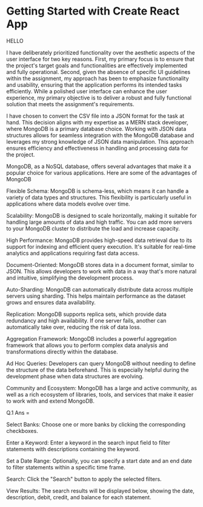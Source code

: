 # Getting Started with Create React App
HELLO

I have deliberately prioritized functionality over the aesthetic aspects of the user interface for two key reasons. First, my primary focus is to ensure that the project's target goals and functionalities are effectively implemented and fully operational. Second, given the absence of specific UI guidelines within the assignment, my approach has been to emphasize functionality and usability, ensuring that the application performs its intended tasks efficiently. While a polished user interface can enhance the user experience, my primary objective is to deliver a robust and fully functional solution that meets the assignment's requirements.


I have chosen to convert the CSV file into a JSON format for the task at hand. This decision aligns with my expertise as a MERN stack developer, where MongoDB is a primary database choice. Working with JSON data structures allows for seamless integration with the MongoDB database and leverages my strong knowledge of JSON data manipulation. This approach ensures efficiency and effectiveness in handling and processing data for the project.

MongoDB, as a NoSQL database, offers several advantages that make it a popular choice for various applications. Here are some of the advantages of MongoDB

Flexible Schema: MongoDB is schema-less, which means it can handle a variety of data types and structures. This flexibility is particularly useful in applications where data models evolve over time.

Scalability: MongoDB is designed to scale horizontally, making it suitable for handling large amounts of data and high traffic. You can add more servers to your MongoDB cluster to distribute the load and increase capacity.

High Performance: MongoDB provides high-speed data retrieval due to its support for indexing and efficient query execution. It's suitable for real-time analytics and applications requiring fast data access.

Document-Oriented: MongoDB stores data in a document format, similar to JSON. This allows developers to work with data in a way that's more natural and intuitive, simplifying the development process.

Auto-Sharding: MongoDB can automatically distribute data across multiple servers using sharding. This helps maintain performance as the dataset grows and ensures data availability.

Replication: MongoDB supports replica sets, which provide data redundancy and high availability. If one server fails, another can automatically take over, reducing the risk of data loss.

Aggregation Framework: MongoDB includes a powerful aggregation framework that allows you to perform complex data analysis and transformations directly within the database.

Ad Hoc Queries: Developers can query MongoDB without needing to define the structure of the data beforehand. This is especially helpful during the development phase when data structures are evolving.

Community and Ecosystem: MongoDB has a large and active community, as well as a rich ecosystem of libraries, tools, and services that make it easier to work with and extend MongoDB.

Q.1 Ans =

Select Banks: Choose one or more banks by clicking the corresponding checkboxes.

Enter a Keyword: Enter a keyword in the search input field to filter statements with descriptions containing the keyword.

Set a Date Range: Optionally, you can specify a start date and an end date to filter statements within a specific time frame.

Search: Click the "Search" button to apply the selected filters.

View Results: The search results will be displayed below, showing the date, description, debit, credit, and balance for each statement.


